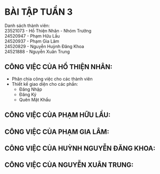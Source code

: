 # BÀI TẬP TUẦN 3 <br>
Danh sách thành viên: <br>
23521073 - Hồ Thiện Nhân - Nhóm Trưởng <br>
24520947 - Phạm Hữu Lầu <br>
24520937 - Phạm Gia Lâm <br>
24520829 - Nguyễn Huỳnh Đăng Khoa <br>
24521888 - Nguyễn Xuân Trung <br>
## CÔNG VIỆC CỦA HỒ THIỆN NHÂN: <br>
- Phân chia công việc cho các thành viên <br>
- Thiết kế giao diện cho các phần: <br>
  - Đăng Nhập <br>
  - Đăng Ký <br>
  - Quên Mật Khẩu <br>
## CÔNG VIỆC CỦA PHẠM HỮU LẦU: <br>

## CÔNG VIỆC CỦA PHẠM GIA LÂM: <br>

## CÔNG VIỆC CỦA HUỲNH NGUYỄN ĐĂNG KHOA: <br>

## CÔNG VIỆC CỦA NGUYỄN XUÂN TRUNG: <br>




